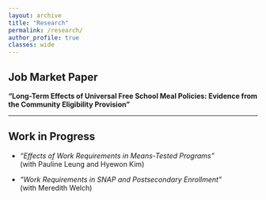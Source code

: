 ```yaml
---
layout: archive
title: "Research"
permalink: /research/
author_profile: true
classes: wide
---
```


## Job Market Paper
**“Long-Term Effects of Universal Free School Meal Policies: Evidence from the Community Eligibility Provision”**

---

## Work in Progress

- *“Effects of Work Requirements in Means-Tested Programs”*  
  (with Pauline Leung and Hyewon Kim)

- *“Work Requirements in SNAP and Postsecondary Enrollment”*  
  (with Meredith Welch)

